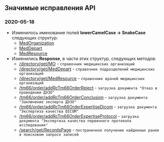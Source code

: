 ## Значимые исправления API

###  2020-05-18

* Изменилось именование полей **lowerCamelCase -> SnakeCase** следующих структур:
   * [MedOrganization](../../../types/types.md#com.siams.med.api.MedOrganization)
   * [MedDepart](../../../types/types.md#com.siams.med.api.MedDepart)
   * [MedResource](../../../types/types.md#com.siams.med.api.MedResource)
* Изменились **Response**, в части этих структур, следующих методов:
  * [/directory/get/MO](../../methods/directory/get/MO/index.md) - `cправочник медицинских организаций `  
  * [/directory/get/MedDepart](../../methods/directory/get/MedDepart/index.md) - `cправочник подразделений медицинских организаций `  
  * [/directory/get/MedResource](../../methods/directory/get/MedResource/index.md) - `cправочник врачей медицинских организаций `
  * [/tm66/order/addRcTm66OrderReject](../../methods/tm66/order/addRcTm66OrderReject/index.md) - `загрузка документа "Отказ в проведении ДЭЗО"` 
  * [/tm66/order/addRcTm66OrderConclusion](../../methods/tm66/order/addRcTm66OrderConclusion/index.md) - `загрузка документа "Заключение эксперта ДЭЗО"`
  * [/tm66/order/addRcTm66OrderExpertiseDicom](../../methods/tm66/order/addRcTm66OrderExpertiseDicom/index.md) - `загрузка документа "Экспертиза качества DICOM"`
  * [/tm66/order/addRcTm66OrderExpertiseProtocol](../../methods/tm66/order/addRcTm66OrderExpertiseProtocol/index.md) - `загрузка документа "Экспертиза качества первичного протокола исследования"`
  * [/search/get/RecordsPage](../../methods/search/get/RecordsPage/index.md)  - `постраничное получение найденных ранее в поисковом запросе записей`
